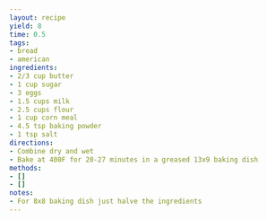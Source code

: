 ```yaml
---
layout: recipe
yield: 8
time: 0.5
tags:
- bread
- american
ingredients:
- 2/3 cup butter
- 1 cup sugar
- 3 eggs
- 1.5 cups milk
- 2.5 cups flour
- 1 cup corn meal
- 4.5 tsp baking powder
- 1 tsp salt
directions:
- Combine dry and wet
- Bake at 400F for 20-27 minutes in a greased 13x9 baking dish
methods:
- []
- []
notes:
- For 8x8 baking dish just halve the ingredients
---
```

